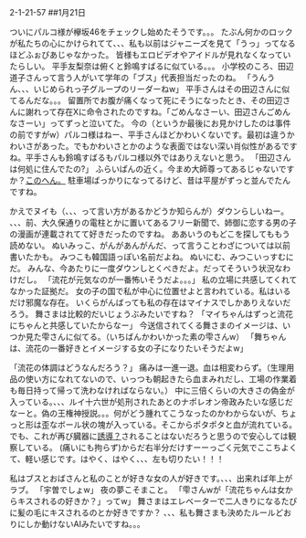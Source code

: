 2-1-21-57
##1月21日
<!-- 57 -->
 ついにパルコ様が欅坂46をチェックし始めたそうです。。。
 たぶん何かのロックが私たちの心にかけられてて、、、私も以前はジャニーズを見て「うっ」ってなるほどふぉびあじゃなかった。
 皆様もエロビデオやアイドルが見れなくなっていたらしい。
 平手友梨奈は俯くと鈴鳴すばるに似ている。。。
 小学校のころ、田辺道子さんって言う人がいて学年の「ブス」代表担当だったのね。
 「うんうん、、、いじめられっ子グループのリーダーねw」
 平手さんはその田辺さんに似てるんだな。。。
 留置所でお腹が痛くなって死にそうになったとき、その田辺さんに謝れって存在Xに命令されたのですね。「ごめんなさーい、田辺さんごめんなさーい」ってずっと泣いてた。
 今の（というか最後にお見かけしたのは事件の前ですがw）パルコ様はねー、平手さんほどかわいくないです。最初は違うかわいさがあった。でもかわいさとかのような表面ではない深い肖似性があるですね。平手さんも鈴鳴すばるもパルコ様以外ではありえないと思う。
 「田辺さんは何処に住んでたの?」
 ふらいぱんの近く。今まめ大師尊ってあるじゃないですか？<a href="https://www.google.co.jp/maps/@35.2741937,136.2425879,3a,75y,212.59h,87.02t/data=!3m6!1e1!3m4!1sk2YMhJwHX65zJN-Wb_54Yw!2e0!7i16384!8i8192?hl=en">このへん。</a>
 駐車場ばっかりになってるけど、昔は平屋がずっと並んでたんですね。

 かえでヌイも（、、、って言い方があるかどうか知らんが）ダウンらしいねー。
 、、、前、大久保通りの電柱とかに置いてあるフリー新聞で、姉御に恋する男の子の漫画が連載されてて好きだったのですね。
 ああいうのもどこを探してももう読めない。
 ぬいみっこ、がんがあんがんだ、って言うことわざについては以前書いたかも。
 みつこも韓国語っぽい名前だよね。
 ぬいにむ、みつこいっすむにだ。
 みんな、今あたりに一度ダウンしとくべきだよ。だってそういう状況なわけだし。
 「流花が元気なのが一番怖いそうだよ。。。」
 私の立場に共感してくれてなかった証拠だ。
 女の子の国で私が中心に位置せよと言われている。私はいるだけ邪魔な存在。
 いくらがんばっても私の存在はマイナスでしかありえないだろう。
 舞さまは比較的だいじょうぶみたいですね？
 「マイちゃんはずっと流花にちゃんと共感していたからなー」
 今送信されてくる舞さまのイメージは、いつか見た雫さんに似てる。（いちばんかわいかった素の雫さんw）
 「舞ちゃんは、流花の一番好きとイメージする女の子になりたいそうだよw」

 「流花の体調はどうなんだろう？」
 痛みは一進一退。血は相変わらず。（生理用品の使い方になれてないので、いっつも朝起きたら血まみれだし、工場の作業着も毎日持って帰って洗わなければならない。）
 中に三倍くらいの大きさの偽金が入っている。、、、ルイ十六世が処刑されたあとのナポレオン帝政みたいな感じだなーと。偽の王権神授説。。。何がどう腫れてこうなったのかわからないが、ちょっと形は歪なボール状の塊が入っている。そこからポタポタと血が流れている。
 でも、これが再び臓器に<a href="https://ja.wikipedia.org/wiki/%E8%AA%98%E5%B0%8E">誘導？</a>されることはないだろうと思うので安心しては観察している。
 (痛いにも拘らず)からだ右半分だけすーーっごく元気でここちよくて、軽い感じです。はやく、はやく、、、左も切りたい！！！

 私はブスとおばさんと私のことが好きな女の人が好きです。、、、出来れば年上がラブ。
 「宇曽でしょw」
 夜の夢こそまこと。
 「雫さんwが「流花ちゃんは女からキスされるの好きか？」ってw」
 舞さまはエレベーターで二人きりになるたびに髪の毛にキスされるのとか好きですか？
 、、、私も舞さまも決めたルールどおりにしか動けないAIみたいですね。。。



